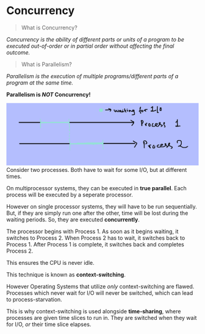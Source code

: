 # Concurrency

> What is Concurrency?

*Concurrency is the ability of different parts or units of a program to be executed out-of-order or in partial order without affecting the final outcome.*

> What is Parallelism?

*Parallelism is the execution of multiple programs/different parts of a program at the same time.*

**Parallelism is *NOT* Concurrency!**

![processes](1.png)
Consider two processes. Both have to wait for some I/O, but at different times.

On multiprocessor systems, they can be executed in **true parallel**. 
Each process will be executed by a seperate processor.

However on single processor systems, they will have to be run sequentially. But, if they are simply run one after the other, time will be lost during the waiting periods.
So, they are executed **concurrently**.

The processor begins with Process 1. As soon as it begins waiting, it switches to Process 2. 
When Process 2 has to wait, it switches back to Process 1.
After Process 1 is complete, it switches back and completes Process 2.

This ensures the CPU is never idle.

This technique is known as **context-switching**.

However Operating Systems that utilize *only* context-switching are flawed. Processes which never wait for I/O will never be switched, which can lead to process-starvation.

This is why context-switching is used alongside **time-sharing**, where processes are given time slices to run in. They are switched when they wait for I/O, *or* their time slice elapses.

